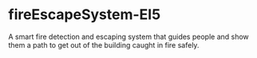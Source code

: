 # fireEscapeSystem-EI5
A smart fire detection and escaping system that guides people and show them a path to get out of the building caught in fire safely.
